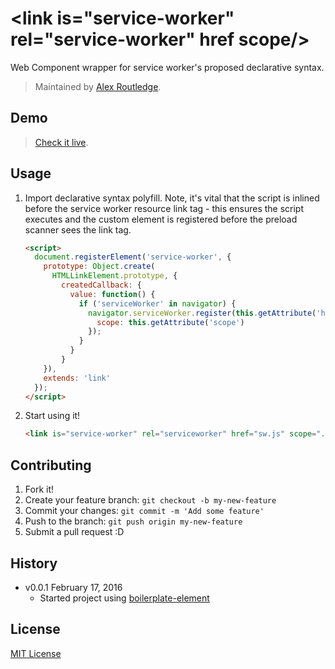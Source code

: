 # &lt;link is="service-worker" rel="service-worker" href scope/&gt;

Web Component wrapper for service worker's proposed declarative syntax.

> Maintained by [Alex Routledge](https://github.com/alexroutledge).

## Demo

> [Check it live](https://alexroutledge.github.io/serviceworker/index.html).

## Usage

1. Import declarative syntax polyfill. Note, it's vital that the script is inlined before the service worker resource link tag - this ensures the script executes and the custom element is registered before the preload scanner sees the link tag.

	```html
	<script>
	  document.registerElement('service-worker', {
    	prototype: Object.create(
      	  HTMLLinkElement.prototype, {
            createdCallback: {
              value: function() {
                if ('serviceWorker' in navigator) {
                  navigator.serviceWorker.register(this.getAttribute('href'), {
                    scope: this.getAttribute('scope')
                  });
                }
              }
            }
        }),
        extends: 'link'
  	  });
    </script>
	```

2. Start using it!

	```html
	<link is="service-worker" rel="serviceworker" href="sw.js" scope="./"/>
	```

## Contributing

1. Fork it!
2. Create your feature branch: `git checkout -b my-new-feature`
3. Commit your changes: `git commit -m 'Add some feature'`
4. Push to the branch: `git push origin my-new-feature`
5. Submit a pull request :D

## History

* v0.0.1 February 17, 2016
	* Started project using [boilerplate-element](https://github.com/customelements/boilerplate-element)

## License

[MIT License](http://opensource.org/licenses/MIT)
